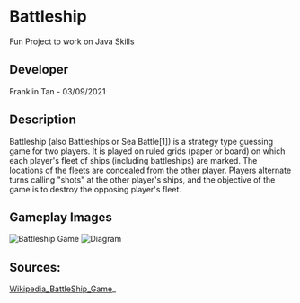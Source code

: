 # Battleship

Fun Project to work on Java Skills

## Developer

Franklin Tan - 03/09/2021

## Description

Battleship (also Battleships or Sea Battle[1]) is a strategy type guessing game for two players. It is played on ruled
grids (paper or board) on which each player's fleet of ships (including battleships) are marked. The locations of the
fleets are concealed from the other player. Players alternate turns calling "shots" at the other player's ships, and the
objective of the game is to destroy the opposing player's fleet.

## Gameplay Images

![Battleship Game](https://cdn3.volusion.com/xnkfq.azdvr/v/vspfiles/photos/2054-5.jpg?v-cache=1604043238)
![Diagram](https://upload.wikimedia.org/wikipedia/commons/thumb/e/e4/Battleships_Paper_Game.svg/800px-Battleships_Paper_Game.svg.png)

## Sources:
[Wikipedia_BattleShip_Game](https://en.wikipedia.org/wiki/Battleship_(game))_